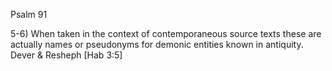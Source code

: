 Psalm 91


5-6) When taken in the context of contemporaneous source texts these are actually names or pseudonyms for demonic entities known in antiquity.
	Dever & Resheph [Hab 3:5]